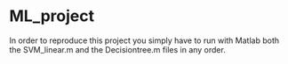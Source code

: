 # ML_project

In order to reproduce this project you simply have to run with Matlab both the SVM_linear.m and the Decisiontree.m files in any order.
